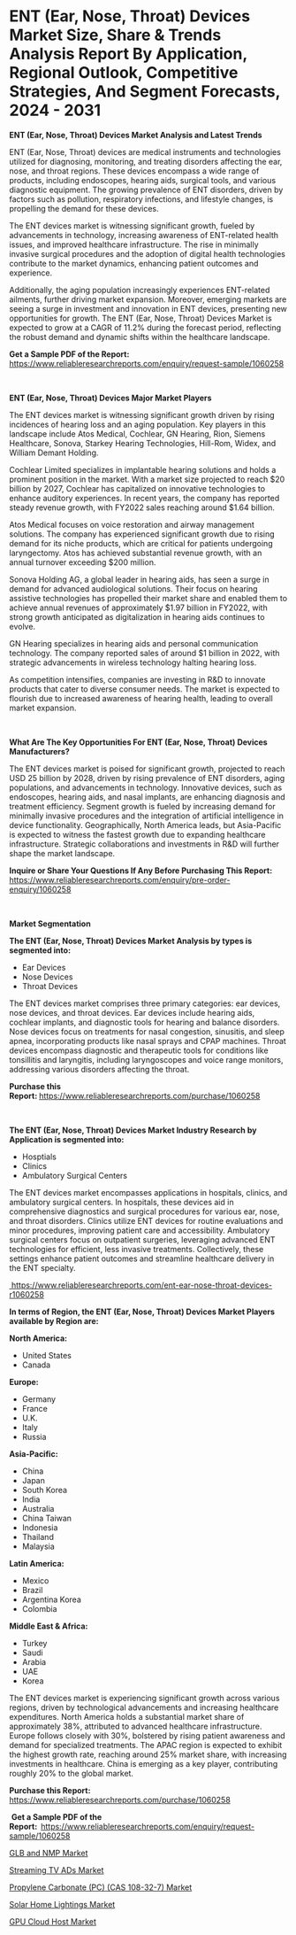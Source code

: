 <p><h1>ENT (Ear, Nose, Throat) Devices Market Size, Share & Trends Analysis Report By Application, Regional Outlook, Competitive Strategies, And Segment Forecasts, 2024 - 2031</h1></p><p><strong>ENT (Ear, Nose, Throat) Devices Market Analysis and Latest Trends</strong></p>
<p><p>ENT (Ear, Nose, Throat) devices are medical instruments and technologies utilized for diagnosing, monitoring, and treating disorders affecting the ear, nose, and throat regions. These devices encompass a wide range of products, including endoscopes, hearing aids, surgical tools, and various diagnostic equipment. The growing prevalence of ENT disorders, driven by factors such as pollution, respiratory infections, and lifestyle changes, is propelling the demand for these devices.</p><p>The ENT devices market is witnessing significant growth, fueled by advancements in technology, increasing awareness of ENT-related health issues, and improved healthcare infrastructure. The rise in minimally invasive surgical procedures and the adoption of digital health technologies contribute to the market dynamics, enhancing patient outcomes and experience. </p><p>Additionally, the aging population increasingly experiences ENT-related ailments, further driving market expansion. Moreover, emerging markets are seeing a surge in investment and innovation in ENT devices, presenting new opportunities for growth. The ENT (Ear, Nose, Throat) Devices Market is expected to grow at a CAGR of 11.2% during the forecast period, reflecting the robust demand and dynamic shifts within the healthcare landscape.</p></p>
<p><strong>Get a Sample PDF of the Report:&nbsp;</strong> <a href="https://www.reliableresearchreports.com/enquiry/request-sample/1060258?utm_campaign=83&utm_medium=2&utm_source=Github&utm_content=ia&utm_term=06122024&utm_id=ent-ear-nose-throat-devices">https://www.reliableresearchreports.com/enquiry/request-sample/1060258</a></p>
<p>&nbsp;</p>
<p><strong>ENT (Ear, Nose, Throat) Devices Major Market Players</strong></p>
<p><p>The ENT devices market is witnessing significant growth driven by rising incidences of hearing loss and an aging population. Key players in this landscape include Atos Medical, Cochlear, GN Hearing, Rion, Siemens Healthcare, Sonova, Starkey Hearing Technologies, Hill-Rom, Widex, and William Demant Holding.</p><p>Cochlear Limited specializes in implantable hearing solutions and holds a prominent position in the market. With a market size projected to reach $20 billion by 2027, Cochlear has capitalized on innovative technologies to enhance auditory experiences. In recent years, the company has reported steady revenue growth, with FY2022 sales reaching around $1.64 billion.</p><p>Atos Medical focuses on voice restoration and airway management solutions. The company has experienced significant growth due to rising demand for its niche products, which are critical for patients undergoing laryngectomy. Atos has achieved substantial revenue growth, with an annual turnover exceeding $200 million.</p><p>Sonova Holding AG, a global leader in hearing aids, has seen a surge in demand for advanced audiological solutions. Their focus on hearing assistive technologies has propelled their market share and enabled them to achieve annual revenues of approximately $1.97 billion in FY2022, with strong growth anticipated as digitalization in hearing aids continues to evolve.</p><p>GN Hearing specializes in hearing aids and personal communication technology. The company reported sales of around $1 billion in 2022, with strategic advancements in wireless technology halting hearing loss.</p><p>As competition intensifies, companies are investing in R&D to innovate products that cater to diverse consumer needs. The market is expected to flourish due to increased awareness of hearing health, leading to overall market expansion.</p></p>
<p>&nbsp;</p>
<p><strong>What Are The Key Opportunities For ENT (Ear, Nose, Throat) Devices Manufacturers?</strong></p>
<p><p>The ENT devices market is poised for significant growth, projected to reach USD 25 billion by 2028, driven by rising prevalence of ENT disorders, aging populations, and advancements in technology. Innovative devices, such as endoscopes, hearing aids, and nasal implants, are enhancing diagnosis and treatment efficiency. Segment growth is fueled by increasing demand for minimally invasive procedures and the integration of artificial intelligence in device functionality. Geographically, North America leads, but Asia-Pacific is expected to witness the fastest growth due to expanding healthcare infrastructure. Strategic collaborations and investments in R&D will further shape the market landscape.</p></p>
<p><strong>Inquire or Share Your Questions If Any Before Purchasing This Report:</strong> <a href="https://www.reliableresearchreports.com/enquiry/pre-order-enquiry/1060258?utm_campaign=83&utm_medium=2&utm_source=Github&utm_content=ia&utm_term=06122024&utm_id=ent-ear-nose-throat-devices">https://www.reliableresearchreports.com/enquiry/pre-order-enquiry/1060258</a></p>
<p>&nbsp;</p>
<p><strong>Market Segmentation</strong></p>
<p><strong>The ENT (Ear, Nose, Throat) Devices Market Analysis by types is segmented into:</strong></p>
<p><ul><li>Ear Devices</li><li>Nose Devices</li><li>Throat Devices</li></ul></p>
<p><p>The ENT devices market comprises three primary categories: ear devices, nose devices, and throat devices. Ear devices include hearing aids, cochlear implants, and diagnostic tools for hearing and balance disorders. Nose devices focus on treatments for nasal congestion, sinusitis, and sleep apnea, incorporating products like nasal sprays and CPAP machines. Throat devices encompass diagnostic and therapeutic tools for conditions like tonsillitis and laryngitis, including laryngoscopes and voice range monitors, addressing various disorders affecting the throat.</p></p>
<p><strong>Purchase this Report:&nbsp;</strong><a href="https://www.reliableresearchreports.com/purchase/1060258?utm_campaign=83&utm_medium=2&utm_source=Github&utm_content=ia&utm_term=06122024&utm_id=ent-ear-nose-throat-devices">https://www.reliableresearchreports.com/purchase/1060258</a></p>
<p>&nbsp;</p>
<p><strong>The ENT (Ear, Nose, Throat) Devices Market Industry Research by Application is segmented into:</strong></p>
<p><ul><li>Hosptials</li><li>Clinics</li><li>Ambulatory Surgical Centers</li></ul></p>
<p><p>The ENT devices market encompasses applications in hospitals, clinics, and ambulatory surgical centers. In hospitals, these devices aid in comprehensive diagnostics and surgical procedures for various ear, nose, and throat disorders. Clinics utilize ENT devices for routine evaluations and minor procedures, improving patient care and accessibility. Ambulatory surgical centers focus on outpatient surgeries, leveraging advanced ENT technologies for efficient, less invasive treatments. Collectively, these settings enhance patient outcomes and streamline healthcare delivery in the ENT specialty.</p></p>
<p><a href="https://www.reliableresearchreports.com/ent-ear-nose-throat-devices-r1060258?utm_campaign=83&utm_medium=2&utm_source=Github&utm_content=ia&utm_term=06122024&utm_id=ent-ear-nose-throat-devices">&nbsp;https://www.reliableresearchreports.com/ent-ear-nose-throat-devices-r1060258</a></p>
<p><strong>In terms of Region, the ENT (Ear, Nose, Throat) Devices Market Players available by Region are:</strong></p>
<p>
    <p> <strong> North America: </strong>
        <ul>
            <li>United States</li>
            <li>Canada</li>
        </ul>
        </p> 
    <p> <strong> Europe: </strong>
        <ul>
            <li>Germany</li>
            <li>France</li>
            <li>U.K.</li>
            <li>Italy</li>
            <li>Russia</li>
        </ul>
        </p> 
    <p> <strong> Asia-Pacific: </strong>
        <ul>
            <li>China</li>
            <li>Japan</li>
            <li>South Korea</li>
            <li>India</li>
            <li>Australia</li>
            <li>China Taiwan</li>
            <li>Indonesia</li>
            <li>Thailand</li>
            <li>Malaysia</li>
        </ul>
        </p> 
    <p> <strong> Latin America: </strong>
        <ul>
            <li>Mexico</li>
            <li>Brazil</li>
            <li>Argentina Korea</li>
            <li>Colombia</li>
        </ul>
        </p> 
    <p> <strong> Middle East & Africa: </strong>
        <ul>
            <li>Turkey</li>
            <li>Saudi</li>
            <li>Arabia</li>
            <li>UAE</li>
            <li>Korea</li>
        </ul>
    </p>
    </p>
<p><p>The ENT devices market is experiencing significant growth across various regions, driven by technological advancements and increasing healthcare expenditures. North America holds a substantial market share of approximately 38%, attributed to advanced healthcare infrastructure. Europe follows closely with 30%, bolstered by rising patient awareness and demand for specialized treatments. The APAC region is expected to exhibit the highest growth rate, reaching around 25% market share, with increasing investments in healthcare. China is emerging as a key player, contributing roughly 20% to the global market.</p></p>
<p><strong>Purchase this Report: </strong><a href="https://www.reliableresearchreports.com/purchase/1060258?utm_campaign=83&utm_medium=2&utm_source=Github&utm_content=ia&utm_term=06122024&utm_id=ent-ear-nose-throat-devices">https://www.reliableresearchreports.com/purchase/1060258</a></p>
<p>&nbsp;<strong>Get a Sample PDF of the Report:&nbsp;&nbsp;</strong><a href="https://www.reliableresearchreports.com/enquiry/request-sample/1060258?utm_campaign=83&utm_medium=2&utm_source=Github&utm_content=ia&utm_term=06122024&utm_id=ent-ear-nose-throat-devices">https://www.reliableresearchreports.com/enquiry/request-sample/1060258</a></p>
<p><strong></strong></p>
<p><p><a href="https://github.com/AshikRahman991/Market-Research-Report-List-1/blob/main/glb-and-nmp-market.md?utm_campaign=83&utm_medium=2&utm_source=Github&utm_content=ia&utm_term=06122024&utm_id=ent-ear-nose-throat-devices">GLB and NMP Market</a></p><p><a href="https://www.linkedin.com/pulse/streaming-tv-ads-market-research-report-shows-impressive-growth-v20hf?utm_campaign=83&utm_medium=2&utm_source=Github&utm_content=ia&utm_term=06122024&utm_id=ent-ear-nose-throat-devices">Streaming TV ADs Market</a></p><p><a href="https://github.com/HobertDavis43/Market-Research-Report-List-1/blob/main/propylene-carbonate-pc-cas-108-32-7-market.md?utm_campaign=83&utm_medium=2&utm_source=Github&utm_content=ia&utm_term=06122024&utm_id=ent-ear-nose-throat-devices">Propylene Carbonate (PC) (CAS 108-32-7) Market</a></p><p><a href="https://www.linkedin.com/pulse/analysisofthesolar-home-lightings-market-withcagrof83anticipatedfrom2024to2031-czwge?utm_campaign=83&utm_medium=2&utm_source=Github&utm_content=ia&utm_term=06122024&utm_id=ent-ear-nose-throat-devices">Solar Home Lightings Market</a></p><p><a href="https://issuu.com/reportprime-2/docs/gpu-cloud-host-market-size-2030.pptx?utm_campaign=83&utm_medium=2&utm_source=Github&utm_content=ia&utm_term=06122024&utm_id=ent-ear-nose-throat-devices">GPU Cloud Host Market</a></p></p>